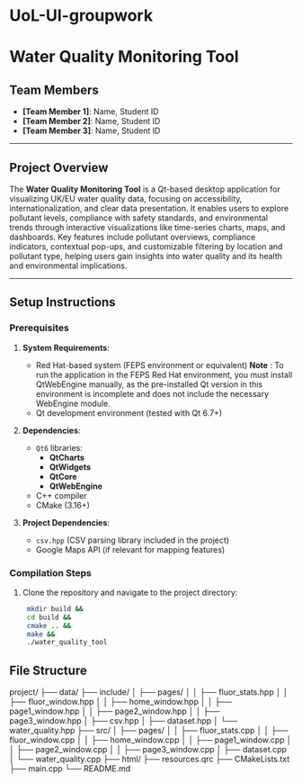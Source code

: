 # UoL-UI-groupwork
# Water Quality Monitoring Tool

## Team Members
- **[Team Member 1]**: Name, Student ID
- **[Team Member 2]**: Name, Student ID
- **[Team Member 3]**: Name, Student ID

---

## Project Overview
The **Water Quality Monitoring Tool** is a Qt-based desktop application for
visualizing UK/EU water quality data, focusing on accessibility, internationalization, and 
clear data presentation. It enables users to explore pollutant levels, compliance with safety 
standards, and environmental trends through interactive visualizations like time-series charts, 
maps, and dashboards. Key features include pollutant overviews, compliance indicators, contextual
pop-ups, and customizable filtering by location and pollutant type, helping users gain insights 
into water quality and its health and environmental implications.

---

## Setup Instructions

### Prerequisites
1. **System Requirements**:
    - Red Hat-based system (FEPS environment or equivalent)
      **Note** : To run the application in the FEPS Red Hat environment, you must 
                 install QtWebEngine manually, as the pre-installed Qt version in this environment 
                 is incomplete and does not include the necessary WebEngine module.
    - Qt development environment (tested with Qt 6.7+)

2. **Dependencies**:
    - `Qt6` libraries:
        - **QtCharts**
        - **QtWidgets**
        - **QtCore**
        - **QtWebEngine**
    - C++ compiler
    - CMake (3.16+)

3. **Project Dependencies**:
    - `csv.hpp` (CSV parsing library included in the project)
    - Google Maps API (if relevant for mapping features)

### Compilation Steps
1. Clone the repository and navigate to the project directory:
   ```bash
    mkdir build &&
    cd build &&
    cmake .. &&
    make &&
    ./water_quality_tool

## File Structure
project/
├── data/
├── include/
│   ├── pages/
│   │   ├── fluor_stats.hpp
│   │   ├── fluor_window.hpp
│   │   ├── home_window.hpp
│   │   ├── page1_window.hpp
│   │   ├── page2_window.hpp
│   │   ├── page3_window.hpp
│   ├── csv.hpp
│   ├── dataset.hpp
│   └── water_quality.hpp
├── src/
│   ├── pages/
│   │   ├── fluor_stats.cpp
│   │   ├── fluor_window.cpp
│   │   ├── home_window.cpp
│   │   ├── page1_window.cpp
│   │   ├── page2_window.cpp
│   │   ├── page3_window.cpp
│   ├── dataset.cpp
│   └── water_quality.cpp
├── html/
├── resources.qrc
├── CMakeLists.txt
├── main.cpp
└── README.md